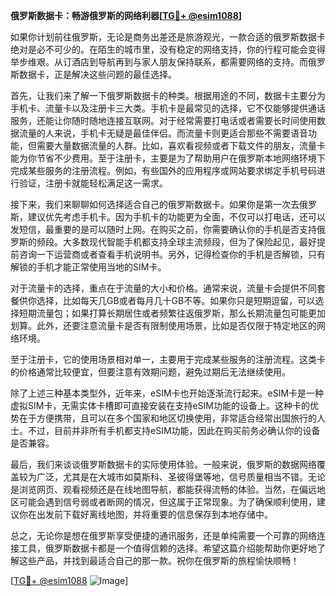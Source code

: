 **俄罗斯数据卡：畅游俄罗斯的网络利器[[TG💪+ @esim1088](https://t.me/s/esim1088)]**

如果你计划前往俄罗斯，无论是商务出差还是旅游观光，一款合适的俄罗斯数据卡绝对是必不可少的。在陌生的城市里，没有稳定的网络支持，你的行程可能会变得举步维艰。从订酒店到导航再到与家人朋友保持联系，都需要网络的支持。而俄罗斯数据卡，正是解决这些问题的最佳选择。

首先，让我们来了解一下俄罗斯数据卡的种类。根据用途的不同，数据卡主要分为手机卡、流量卡以及注册卡三大类。手机卡是最常见的选择，它不仅能够提供通话服务，还能让你随时随地连接互联网。对于经常需要打电话或者需要长时间使用数据流量的人来说，手机卡无疑是最佳伴侣。而流量卡则更适合那些不需要语音功能，但需要大量数据流量的人群。比如，喜欢看视频或者下载文件的朋友，流量卡能为你节省不少费用。至于注册卡，主要是为了帮助用户在俄罗斯本地网络环境下完成某些服务的注册流程。例如，有些国外的应用程序或网站要求绑定手机号码进行验证，注册卡就能轻松满足这一需求。

接下来，我们来聊聊如何选择适合自己的俄罗斯数据卡。如果你是第一次去俄罗斯，建议优先考虑手机卡。因为手机卡的功能更为全面，不仅可以打电话，还可以发短信，最重要的是可以随时上网。在购买之前，你需要确认你的手机是否支持俄罗斯的频段。大多数现代智能手机都支持全球主流频段，但为了保险起见，最好提前咨询一下运营商或者查看手机说明书。另外，记得检查你的手机是否解锁，只有解锁的手机才能正常使用当地的SIM卡。

对于流量卡的选择，重点在于流量的大小和价格。通常来说，流量卡会提供不同套餐供你选择，比如每天几GB或者每月几十GB不等。如果你只是短期逗留，可以选择短期流量包；如果打算长期居住或者频繁往返俄罗斯，那么长期流量包可能更加划算。此外，还要注意流量卡是否有限制使用场景，比如是否仅限于特定地区的网络环境。

至于注册卡，它的使用场景相对单一，主要用于完成某些服务的注册流程。这类卡的价格通常比较便宜，但要注意有效期问题，避免过期后无法继续使用。

除了上述三种基本类型外，近年来，eSIM卡也开始逐渐流行起来。eSIM卡是一种虚拟SIM卡，无需实体卡槽即可直接安装在支持eSIM功能的设备上。这种卡的优势在于方便携带，且可以在多个国家和地区切换使用，非常适合经常出国旅行的人士。不过，目前并非所有手机都支持eSIM功能，因此在购买前务必确认你的设备是否兼容。

最后，我们来谈谈俄罗斯数据卡的实际使用体验。一般来说，俄罗斯的数据网络覆盖较为广泛，尤其是在大城市如莫斯科、圣彼得堡等地，信号质量相当不错。无论是浏览网页、观看视频还是在线地图导航，都能获得流畅的体验。当然，在偏远地区可能会遇到信号弱或者断网的情况，但这属于正常现象。为了确保顺利使用，建议你在出发前下载好离线地图，并将重要的信息保存到本地存储中。

总之，无论你是想在俄罗斯享受便捷的通讯服务，还是单纯需要一个可靠的网络连接工具，俄罗斯数据卡都是一个值得信赖的选择。希望这篇介绍能帮助你更好地了解这些产品，并找到最适合自己的那一款。祝你在俄罗斯的旅程愉快顺畅！

[[TG💪+ @esim1088](https://t.me/s/esim1088) ![Image](https://i.postimg.cc/4NQfJmqS/Snipaste-2025-05-13-00-14-12.png)]
